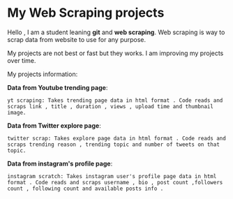 # My Web Scraping projects

Hello , I am a student leaning **git** and **web scraping**. Web scraping is way to scrap data from website to use for any purpose. 

My projects are not best or fast but they works. I am improving my projects over time.

My projects information:

**Data from Youtube trending page**:
```
yt scraping: Takes trending page data in html format . Code reads and scraps link , title , duration , views , upload time and thumbnail image. 
```

**Data from Twitter explore page**:
```
twitter scrap: Takes explore page data in html format . Code reads and scraps trending reason , trending topic and number of tweets on that topic. 
```

**Data from instagram's profile page**:
```
instagram scratch: Takes instagram user's profile page data in html format . Code reads and scraps username , bio , post count ,followers count , following count and available posts info . 
```